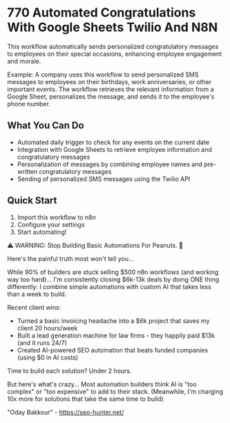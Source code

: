 # 770 Automated Congratulations With Google Sheets Twilio And N8N

This workflow automatically sends personalized congratulatory messages to employees on their special occasions, enhancing employee engagement and morale.

Example: A company uses this workflow to send personalized SMS messages to employees on their birthdays, work anniversaries, or other important events. The workflow retrieves the relevant information from a Google Sheet, personalizes the message, and sends it to the employee's phone number.

## What You Can Do
- Automated daily trigger to check for any events on the current date
- Integration with Google Sheets to retrieve employee information and congratulatory messages
- Personalization of messages by combining employee names and pre-written congratulatory messages
- Sending of personalized SMS messages using the Twilio API

## Quick Start
1. Import this workflow to n8n
2. Configure your settings
3. Start automating!

⚠️ WARNING: Stop Building Basic Automations For Peanuts. 🚫

Here's the painful truth most won't tell you...

While 90% of builders are stuck selling $500 n8n workflows (and working way too hard)...
I'm consistently closing $6k-13k deals by doing ONE thing differently:
I combine simple automations with custom AI that takes less than a week to build.

Recent client wins:
* Turned a basic invoicing headache into a $6k project that saves my client 20 hours/week
* Built a lead generation machine for law firms - they happily paid $13k (and it runs 24/7)
* Created AI-powered SEO automation that beats funded companies (using $0 in AI costs)

Time to build each solution? Under 2 hours.

But here's what's crazy...
Most automation builders think AI is "too complex" or "too expensive" to add to their stack.
(Meanwhile, I'm charging 10x more for solutions that take the same time to build)

"Oday Bakkour" - https://seo-hunter.net/

